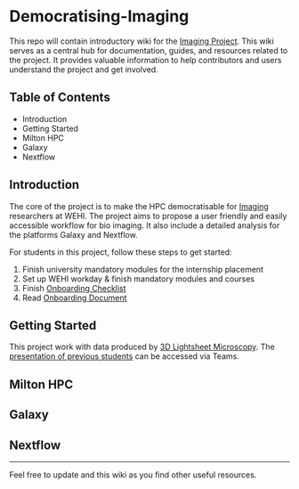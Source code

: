 # Democratising-Imaging

This repo will contain introductory wiki for the [Imaging Project](https://wehi-researchcomputing.github.io/student-imaging). This wiki serves as a central hub for documentation, guides, and resources related to the project. It provides valuable information to help contributors and users understand the project and get involved.

## Table of Contents

- Introduction
- Getting Started
- Milton HPC
- Galaxy
- Nextflow


## Introduction
The core of the project is to make the HPC democratisable for [Imaging](https://imaging.wehi.edu.au/) researchers at WEHI. The project aims to propose a user friendly and easily accessible workflow for bio imaging. It also include a detailed analysis for the platforms Galaxy and Nextflow.


For students in this project, follow these steps to get started:

1. Finish university mandatory modules for the internship placement
2. Set up WEHI workday & finish mandatory modules and courses
3. Finish [Onboarding Checklist](https://wehieduau.sharepoint.com/sites/StudentInternGroupatWEHI/Shared%20Documents/Forms/AllItems.aspx?id=%2Fsites%2FStudentInternGroupatWEHI%2FShared%20Documents%2FImage%20Introduction%2FRDM%230138%20%5BDraft%5D%20Student%20Internship%20Onboarding%20checklist%2Epdf&parent=%2Fsites%2FStudentInternGroupatWEHI%2FShared%20Documents%2FImage%20Introduction)
4. Read [Onboarding Document](https://figshare.com/articles/online_resource/RDM_0138_RCP_Student_Onboarding_Checklist/23280815)

## Getting Started

This project work with data produced by [3D Lightsheet Microscopy](https://www.youtube.com/watch?v=afIkWHx3duc). The [presentation of previous students](https://wehieduau.sharepoint.com/:v:/r/sites/StudentInternGroupatWEHI/Shared%20Documents/Image%20Introduction/Imaging%20-%20Dingcheng%20Lu,%20Cassiel%20Huo,%20Starry%20Liu-20230525_110436-Meeting%20Recording.mp4?csf=1&web=1&e=TTs5gC) can be accessed via Teams.

## Milton HPC

## Galaxy

## Nextflow


---

Feel free to update and this wiki as you find other useful resources.
